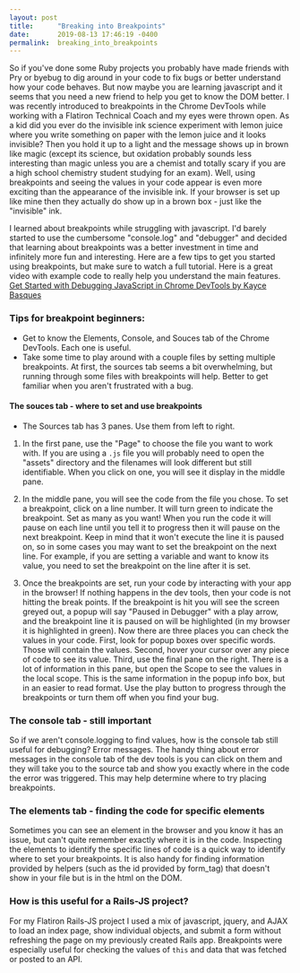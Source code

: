 ```yaml
---
layout: post
title:      "Breaking into Breakpoints"
date:       2019-08-13 17:46:19 -0400
permalink:  breaking_into_breakpoints
---
```



So if you've done some Ruby projects you probably have made friends with Pry or byebug to dig around in your code to fix bugs or better understand how your code behaves.  But now maybe you are learning javascript and it seems that you need a new friend to help you get to know the DOM better. I was recently introduced to breakpoints in the Chrome DevTools while working with a Flatiron Technical Coach and my eyes were thrown open. As a kid did you ever do the invisible ink science experiment with lemon juice where you write something on paper with the lemon juice and it looks invisible? Then you hold it up to a light and the message shows up in brown like magic (except its science, but oxidation probably sounds less interesting than magic unless you are a chemist and totally scary if you are a high school chemistry student studying for an exam). Well, using breakpoints and seeing the values in your code appear is even more exciting than the appearance of the invisible ink.  If your browser is set up like mine then they actually do show up in a brown box - just like the "invisible" ink.

I learned about breakpoints while struggling with javascript.  I'd barely started to use the cumbersome "console.log" and "debugger" and decided that learning about breakpoints was a better investment in time and infinitely more fun and interesting.  Here are a few tips to get you started using breakpoints, but make sure to watch a full tutorial. Here is a great video with example code to really help you understand the main features. [Get Started with Debugging JavaScript in Chrome DevTools by  Kayce Basques](https://developers.google.com/web/tools/chrome-devtools/javascript/)

### Tips for breakpoint beginners:

* Get to know the Elements, Console, and Souces tab of the Chrome DevTools. Each one is useful.
* Take some time to play around with a couple files by setting multiple breakpoints.  At first, the sources tab seems a bit overwhelming, but running through some files with breakpoints will help. Better to get familiar when you aren't frustrated with a bug.


#### The souces tab - where to set and use breakpoints

* The Sources tab has 3 panes. Use them from left to right. 

1. In the first pane, use the "Page" to choose the file you want to work with.  If you are using a `.js` file you will probably need to open the "assets" directory and the filenames will look different but still identifiable.  When you click on one, you will see it display in the middle pane.

2. In the middle pane, you will see the code from the file you chose. To set a breakpoint, click on a line number. It will turn green to indicate the breakpoint. Set as many as you want! When you run the code it will pause on each line until you tell it to progress then it will pause on the next breakpoint.  Keep in mind that it won't execute the line it is paused on, so in some cases you may want to set the breakpoint on the next line. For example, if you are setting a variable and want to know its value, you need to set the breakpoint on the line after it is set.

3. Once the breakpoints are set, run your code by interacting with your app in the browser! If nothing happens in the dev tools, then your code is not hitting the break points.  If the breakpoint is hit you will see the screen greyed out, a popup will say "Paused in Debugger" with a play arrow, and the breakpoint line it is paused on will be highlighted (in my browser it is highlighted in green).  Now there are three places you can check the values in your code. First, look for popup boxes over specific words. Those will contain the values. Second, hover your cursor over any piece of code to see its value. Third, use the final pane on the right. There is a lot of information in this pane, but open the Scope to see the values in the local scope.  This is the same information in the popup info box, but in an easier to read format. Use the play button to progress through the breakpoints or turn them off when you find your bug.

### The console tab - still important
So if we aren't console.logging to find values, how is the console tab still useful for debugging?  Error messages.  The handy thing about error messages in the console tab of the dev tools is you can click on them and they will take you to the source tab and show you exactly where in the code the error was triggered. This may help determine where to try placing breakpoints.

### The elements tab -  finding the code for specific elements
Sometimes you can see an element in the browser and you know it has an issue, but can't quite remember exactly where it is in the code. Inspecting the elements to identify the specific lines of code is a quick way to identify where to set your breakpoints.  It is also handy for finding information provided by helpers (such as the id provided by form_tag) that doesn't show in your file but is in the html on the DOM.

### How is this useful for a Rails-JS project?
For my Flatiron Rails-JS project I used a mix of javascript, jquery, and AJAX to load an index page, show individual objects, and submit a form without refreshing the page on my previously created Rails app. Breakpoints were especially useful for checking the values of `this` and data that was fetched or posted to an API.
